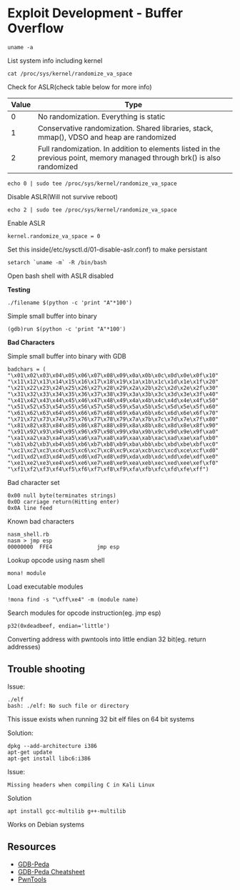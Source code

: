 <!---------------------------------------------------------------------------------
Copyright: (c) BLS OPS LLC.
This program is free software: you can redistribute it and/or modify
it under the terms of the GNU General Public License as published by
the Free Software Foundation, version 3.
This program is distributed in the hope that it will be useful,
but WITHOUT ANY WARRANTY; without even the implied warranty of
MERCHANTABILITY or FITNESS FOR A PARTICULAR PURPOSE. See the
GNU General Public License for more details.
You should have received a copy of the GNU General Public License
along with this program. If not, see <https://www.gnu.org/licenses/>.
--------------------------------------------------------------------------------->
# Exploit Development - Buffer Overflow

```uname -a```

List system info including kernel

```cat /proc/sys/kernel/randomize_va_space```

Check for ASLR(check table below for more info)

| Value | Type |
|-------|-------------|
| 0  | No randomization. Everything is static |
| 1  | Conservative randomization. Shared libraries, stack, mmap(), VDSO and heap are randomized |
| 2  | Full randomization. In addition to elements listed in the previous point, memory managed through brk() is also randomized |


```echo 0 | sudo tee /proc/sys/kernel/randomize_va_space```

Disable ASLR(Will not survive reboot)

```echo 2 | sudo tee /proc/sys/kernel/randomize_va_space```

Enable ASLR

```kernel.randomize_va_space = 0```

Set this inside(/etc/sysctl.d/01-disable-aslr.conf) to make persistant

```setarch `uname -m` -R /bin/bash```

Open bash shell with ASLR disabled

**Testing**

```./filename $(python -c 'print "A"*100')```

Simple small buffer into binary

```(gdb)run $(python -c 'print "A"*100')```

**Bad Characters**

Simple small buffer into binary with GDB

```
badchars = (
"\x01\x02\x03\x04\x05\x06\x07\x08\x09\x0a\x0b\x0c\x0d\x0e\x0f\x10"
"\x11\x12\x13\x14\x15\x16\x17\x18\x19\x1a\x1b\x1c\x1d\x1e\x1f\x20"
"\x21\x22\x23\x24\x25\x26\x27\x28\x29\x2a\x2b\x2c\x2d\x2e\x2f\x30"
"\x31\x32\x33\x34\x35\x36\x37\x38\x39\x3a\x3b\x3c\x3d\x3e\x3f\x40"
"\x41\x42\x43\x44\x45\x46\x47\x48\x49\x4a\x4b\x4c\x4d\x4e\x4f\x50"
"\x51\x52\x53\x54\x55\x56\x57\x58\x59\x5a\x5b\x5c\x5d\x5e\x5f\x60"
"\x61\x62\x63\x64\x65\x66\x67\x68\x69\x6a\x6b\x6c\x6d\x6e\x6f\x70"
"\x71\x72\x73\x74\x75\x76\x77\x78\x79\x7a\x7b\x7c\x7d\x7e\x7f\x80"
"\x81\x82\x83\x84\x85\x86\x87\x88\x89\x8a\x8b\x8c\x8d\x8e\x8f\x90"
"\x91\x92\x93\x94\x95\x96\x97\x98\x99\x9a\x9b\x9c\x9d\x9e\x9f\xa0"
"\xa1\xa2\xa3\xa4\xa5\xa6\xa7\xa8\xa9\xaa\xab\xac\xad\xae\xaf\xb0"
"\xb1\xb2\xb3\xb4\xb5\xb6\xb7\xb8\xb9\xba\xbb\xbc\xbd\xbe\xbf\xc0"
"\xc1\xc2\xc3\xc4\xc5\xc6\xc7\xc8\xc9\xca\xcb\xcc\xcd\xce\xcf\xd0"
"\xd1\xd2\xd3\xd4\xd5\xd6\xd7\xd8\xd9\xda\xdb\xdc\xdd\xde\xdf\xe0"
"\xe1\xe2\xe3\xe4\xe5\xe6\xe7\xe8\xe9\xea\xeb\xec\xed\xee\xef\xf0"
"\xf1\xf2\xf3\xf4\xf5\xf6\xf7\xf8\xf9\xfa\xfb\xfc\xfd\xfe\xff")
```

Bad character set

```
0x00 null byte(terminates strings)
0x0D carriage return(Hitting enter)
0x0A line feed
```
Known bad characters

```
nasm_shell.rb
nasm > jmp esp
00000000  FFE4              jmp esp
```

Lookup opcode using nasm shell

```mona! module```

Load executable modules

```!mona find -s "\xff\xe4" -m (module name)```

Search modules for opcode instruction(eg. jmp esp)

```p32(0xdeadbeef, endian='little')```

Converting address with pwntools into little endian 32 bit(eg. return addresses)

## Trouble shooting

Issue:
```
./elf
bash: ./elf: No such file or directory
```
This issue exists when running 32 bit elf files on 64 bit systems

Solution:
```
dpkg --add-architecture i386 
apt-get update
apt-get install libc6:i386
```

Issue:

```Missing headers when compiling C in Kali Linux```

Solution
```
apt install gcc-multilib g++-multilib
```

Works on Debian systems

## Resources

* [GDB-Peda](https://github.com/longld/peda)
* [GDB-Peda Cheatsheet](https://github.com/ebtaleb/peda_cheatsheet/blob/master/peda.md)
* [PwnTools](https://github.com/Gallopsled/pwntools)
